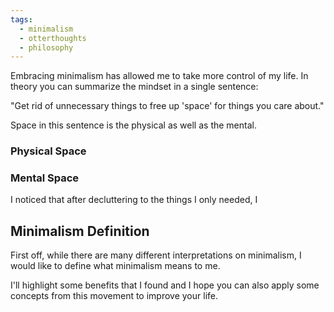 ```yaml
---
tags:
  - minimalism
  - otterthoughts
  - philosophy
---
```

Embracing minimalism has allowed me to take more control of my life. In theory you can summarize the mindset in a single sentence:

"Get rid of unnecessary things to free up 'space' for things you care about."

Space in this sentence is the physical as well as the mental. 

### Physical Space

### Mental Space
I noticed that after decluttering to the things I only needed, I 

## Minimalism Definition
First off, while there are many different interpretations on minimalism, I would like to define what minimalism means to me. 

I'll highlight some benefits that I found and I hope you can also apply some concepts from this movement to improve your life. 
